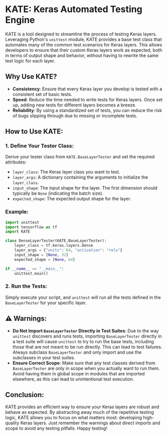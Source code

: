 
# KATE: Keras Automated Testing Engine

KATE is a tool designed to streamline the process of testing Keras layers. Leveraging Python's `unittest` module, KATE provides a base test class that automates many of the common test scenarios for Keras layers. This allows developers to ensure that their custom Keras layers work as expected, both in terms of output shape and behavior, without having to rewrite the same test logic for each layer.

## Why Use KATE?

- **Consistency**: Ensure that every Keras layer you develop is tested with a consistent set of basic tests.
- **Speed**: Reduce the time needed to write tests for Keras layers. Once set up, adding new tests for different layers becomes a breeze.
- **Reliability**: By using a standardized set of tests, you can reduce the risk of bugs slipping through due to missing or incomplete tests.

## How to Use KATE:

### 1. Define Your Tester Class:

Derive your tester class from `KATE.BaseLayerTester` and set the required attributes:

- `layer_class`: The Keras layer class you want to test.
- `layer_args`: A dictionary containing the arguments to initialize the `layer_class`.
- `input_shape`: The input shape for the layer. The first dimension should typically be `None` (indicating the batch size).
- `expected_shape`: The expected output shape for the layer.

### Example:

```python
import unittest
import tensorflow as tf
import KATE

class DenseLayerTester(KATE.BaseLayerTester):
    layer_class = tf.keras.layers.Dense
    layer_args = {"units": 64, "activation": "relu"}
    input_shape = [None, 32]
    expected_shape = [None, 64]

if __name__ == "__main__":
    unittest.main()
```

### 2. Run the Tests:

Simply execute your script, and `unittest` will run all the tests defined in the `BaseLayerTester` for your specific layer.

## ⚠️ Warnings:

- **Do Not Import `BaseLayerTester` Directly in Test Suites**: Due to the way `unittest` discovers and runs tests, importing `BaseLayerTester` directly in a test suite will cause `unittest` to try to run the base tests, including those that are not meant to be run directly. This can lead to test failures. Always subclass `BaseLayerTester` and only import and use the subclasses in your test suites.
- **Ensure Correct Scope**: Make sure that any test classes derived from `BaseLayerTester` are only in scope when you actually want to run them. Avoid having them in global scope in modules that are imported elsewhere, as this can lead to unintentional test execution.

## Conclusion:

KATE provides an efficient way to ensure your Keras layers are robust and behave as expected. By abstracting away much of the repetitive testing logic, KATE allows you to focus on what matters most: developing high-quality Keras layers. Just remember the warnings about direct imports and scope to avoid any testing pitfalls. Happy testing!
